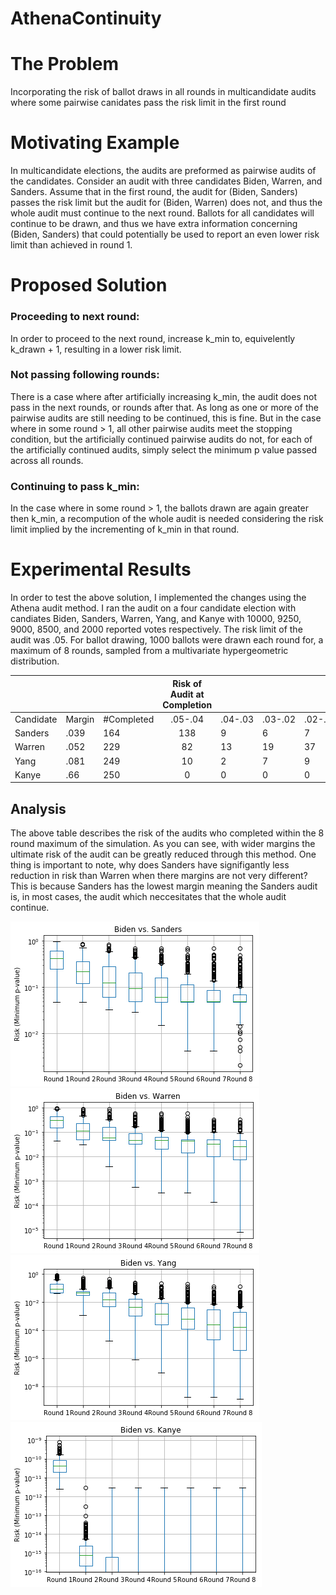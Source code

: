 # AthenaContinuity

# The Problem

Incorporating the risk of ballot draws in all rounds in multicandidate audits where some pairwise canidates pass the risk limit in the first round 

# Motivating Example


In multicandidate elections, the audits are preformed as pairwise audits of the candidates. Consider an audit with three candidates Biden, Warren, and Sanders. Assume that in the first round, the audit for (Biden, Sanders) passes the risk limit but the audit for (Biden, Warren) does not, and thus the whole audit must continue to the next round. Ballots for all candidates will continue to be drawn, and thus we have extra information concerning (Biden, Sanders) that could potentially be used to report an even lower risk limit than achieved in round 1.

# Proposed Solution

### Proceeding to next round:
In order to proceed to the next round, increase k_min to, equivelently k_drawn + 1, resulting in a lower risk limit.

### Not passing following rounds:

There is a case where after artificially increasing k_min, the audit does not pass in the next rounds, or rounds after that. As long as one or more of the pairwise audits are still needing to be continued, this is fine. But in the case where in some round > 1, all other pairwise audits meet the stopping condition, but the artificially continued pairwise audits do not, for each of the artificially continued audits, simply select the minimum p value passed across all rounds.

### Continuing to pass k_min:


In the case where in some round > 1, the ballots drawn are again greater then k_min, a recompution of the whole audit is needed considering the risk limit implied by the incrementing of k_min in that round. 



# Experimental Results

In order to test the above solution, I implemented the changes using the Athena audit method. I ran the audit on a four candidate election with candiates Biden, Sanders, Warren, Yang, and Kanye with 10000, 9250, 9000, 8500, and 2000 reported votes respectively. The risk limit of the audit was .05. For ballot drawing, 1000 ballots were drawn each round for, a maximum of 8 rounds, sampled from a multivariate hypergeometric distribution. 

 
|           |        |            | Risk of Audit at Completion |         |  |         |         |
|-----------|--------|------------|:------------------------------:|---------|----------------------|---------|---------|
| Candidate | Margin | #Completed | .05-.04                        | .04-.03 | .03-.02              | .02-.01 | .01-.00 |
| Sanders   | .039   | 164        | 138                            | 9       | 6                    | 7       | 4       |
| Warren    | .052   | 229        | 82                             | 13      | 19                   | 37      | 74      |
| Yang      | .081   | 249        | 10                             | 2       | 7                    | 9       | 221     |
| Kanye     | .66    | 250        | 0                              | 0       | 0                    | 0       | 250     |


## Analysis
The above table describes the risk of the audits who completed within the 8 round maximum of the simulation. As you can see, with wider margins the ultimate risk of the audit can be greatly reduced through this method. One thing is important to note, why does Sanders have signifigantly less reduction in risk than Warren when there margins are not very different? This is because Sanders has the lowest margin meaning the Sanders audit is, in most cases, the audit which neccesitates that the whole audit continue.


![](https://raw.githubusercontent.com/JayGrieve/AthenaContinuity/master/sanders_lp.png)
![](https://raw.githubusercontent.com/JayGrieve/AthenaContinuity/master/warren_lp.png?token=AKRZ4FMZBNBYGBLEHCCENR27FBRAM)
![](https://raw.githubusercontent.com/JayGrieve/AthenaContinuity/master/yang_lp.png?token=AKRZ4FPTDD6TBLWCAX7XJQ27FBRAS)
![](https://raw.githubusercontent.com/JayGrieve/AthenaContinuity/master/kanye_lp.png?token=AKRZ4FML5GEVKZ5TLGBY35C7FBRA4)





 


